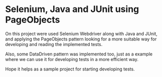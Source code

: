 # Selenium, Java and JUnit using PageObjects

On this project were used Selenium Webdriver along with Java and JUnit, and applying the PageObjects pattern looking for a more suitable way for developing and reading the implemented tests.

Also, some DataDriven pattern was implemented too, just as a example where we can use it for developing tests in a more efficient way.

Hope it helps as a sample project for starting developing tests.
